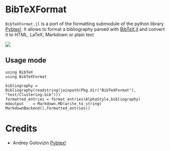 # BibTeXFormat
`BibTeXFormat.jl` is a port of the formatting submodule of the python library [Pybtex!](https://pybtex.org/). It allows to format a bibliography parsed with [BibTeX.jl](https://github.com/bramtayl/BibTeX.jl) and convert it to HTML, LaTeX, Markdown or plain text

[![](https://img.shields.io/badge/docs-latest-blue.svg)](https://lucianolorenti.github.io/BibTeXFormat.jl/latest)

## Usage mode
```@example
using BibTeX
using BibTeXFormat

bibliography = Bibliography(readstring(joinpath(Pkg.dir("BibTeXFormat"), "test/Clustering.bib")))
formatted_entries = format_entries(AlphaStyle,bibliography)
mdoutput    = Markdown.MD(write_to_string( MarkdownBackend(),formatted_entries))
```

# Credits
*  Andrey Golovizin [Pybtex!](https://pybtex.org/)
